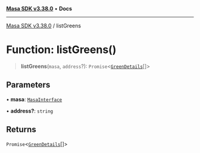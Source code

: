 [**Masa SDK v3.38.0**](../README.md) • **Docs**

***

[Masa SDK v3.38.0](../globals.md) / listGreens

# Function: listGreens()

> **listGreens**(`masa`, `address`?): `Promise`\<[`GreenDetails`](../interfaces/GreenDetails.md)[]\>

## Parameters

• **masa**: [`MasaInterface`](../interfaces/MasaInterface.md)

• **address?**: `string`

## Returns

`Promise`\<[`GreenDetails`](../interfaces/GreenDetails.md)[]\>
